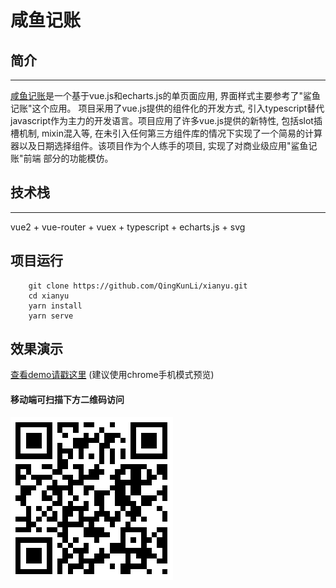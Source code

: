 # 咸鱼记账

## 简介
---
[咸鱼记账](https://qingkunli.github.io/xianyu-app)是一个基于vue.js和echarts.js的单页面应用, 界面样式主要参考了"鲨鱼记账"这个应用。
项目采用了vue.js提供的组件化的开发方式, 引入typescript替代javascript作为主力的开发语言。项目应用了许多vue.js提供的新特性, 包括slot插槽机制,
mixin混入等, 在未引入任何第三方组件库的情况下实现了一个简易的计算器以及日期选择组件。该项目作为个人练手的项目, 实现了对商业级应用"鲨鱼记账"前端
部分的功能模仿。

## 技术栈
---
vue2 + vue-router + vuex + typescript + echarts.js + svg

## 项目运行
```
    git clone https://github.com/QingKunLi/xianyu.git
    cd xianyu
    yarn install
    yarn serve
```

## 效果演示
[查看demo请戳这里](https://qingkunli.github.io/xianyu-app) (建议使用chrome手机模式预览)  

#### 移动端可扫描下方二维码访问
![扫描二维码访问应用](./QRCode.png)

